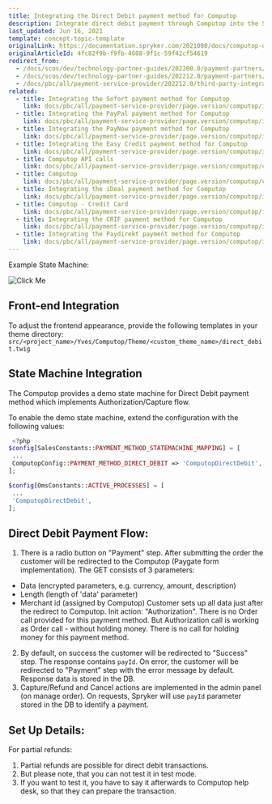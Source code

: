 ```yaml
---
title: Integrating the Direct Debit payment method for Computop
description: Integrate direct debit payment through Computop into the Spryker-based shop.
last_updated: Jun 16, 2021
template: concept-topic-template
originalLink: https://documentation.spryker.com/2021080/docs/computop-direct-debit
originalArticleId: 4fc82f9b-f9fb-4608-9f1c-59f42cf54619
redirect_from:
  - /docs/scos/dev/technology-partner-guides/202200.0/payment-partners/computop/integrating-payment-methods-for-computop/integrating-the-direct-debit-payment-method-for-computop.html
  - /docs/scos/dev/technology-partner-guides/202212.0/payment-partners/computop/integrating-payment-methods-for-computop/integrating-the-direct-debit-payment-method-for-computop.html
  - /docs/pbc/all/payment-service-provider/202212.0/third-party-integrations/computop/integrate-payment-methods-for-computop/integrate-the-direct-debit-payment-method-for-computop.html
related:
  - title: Integrating the Sofort payment method for Computop
    link: docs/pbc/all/payment-service-provider/page.version/computop/integrate-payment-methods-for-computop/integrate-the-sofort-payment-method-for-computop.html
  - title: Integrating the PayPal payment method for Computop
    link: docs/pbc/all/payment-service-provider/page.version/computop/integrate-payment-methods-for-computop/integrate-the-paypal-payment-method-for-computop.html
  - title: Integrating the PayNow payment method for Computop
    link: docs/pbc/all/payment-service-provider/page.version/computop/integrate-payment-methods-for-computop/integrate-the-paynow-payment-method-for-computop.html
  - title: Integrating the Easy Credit payment method for Computop
    link: docs/pbc/all/payment-service-provider/page.version/computop/integrate-payment-methods-for-computop/integrate-the-easy-credit-payment-method-for-computop.html
  - title: Computop API calls
    link: docs/pbc/all/payment-service-provider/page.version/computop/computop-api-calls.html
  - title: Computop
    link: docs/pbc/all/payment-service-provider/page.version/computop/computop.html
  - title: Integrating the iDeal payment method for Computop
    link: docs/pbc/all/payment-service-provider/page.version/computop/integrate-payment-methods-for-computop/integrate-the-ideal-payment-method-for-computop.html
  - title: Computop - Credit Card
    link: docs/pbc/all/payment-service-provider/page.version/computop/integrate-payment-methods-for-computop/integrate-the-credit-card-payment-method-for-computop.html
  - title: Integrating the CRIF payment method for Computop
    link: docs/pbc/all/payment-service-provider/page.version/computop/integrate-payment-methods-for-computop/integrate-the-crif-payment-method-for-computop.html
  - title: Integrating the Paydirekt payment method for Computop
    link: docs/pbc/all/payment-service-provider/page.version/computop/integrate-payment-methods-for-computop/integrate-the-paydirekt-payment-method-for-computop.html
---
```


 Example State Machine:

![Click Me](https://spryker.s3.eu-central-1.amazonaws.com/docs/Technology+Partners/Payment+Partners/Computop/computop-direct-debit-flow-example.png)

## Front-end Integration

To adjust the frontend appearance, provide the following templates in your theme directory:
`src/<project_name>/Yves/Computop/Theme/<custom_theme_name>/direct_debit.twig`

## State Machine Integration

The Computop provides a demo state machine for Direct Debit payment method which implements Authorization/Capture flow.

To enable the demo state machine, extend the configuration with the following values:
```php
 <?php
$config[SalesConstants::PAYMENT_METHOD_STATEMACHINE_MAPPING] = [
 ...
 ComputopConfig::PAYMENT_METHOD_DIRECT_DEBIT => 'ComputopDirectDebit',
];

$config[OmsConstants::ACTIVE_PROCESSES] = [
 ...
 'ComputopDirectDebit',
];
```

## Direct Debit Payment Flow:

1. There is a radio button on "Payment" step. After submitting the order the customer will be redirected to the Computop (Paygate form implementation). The GET consists of 3 parameters:
  - Data (encrypted parameters, e.g. currency, amount, description)
  - Length (length of 'data' parameter)
  - Merchant id (assigned by Computop)
Customer sets up all data just after the redirect to Computop.  Init action: "Authorization". There is no Order call provided for this payment method. But Authorization call is working as Order call - without holding money. There is no call for holding money for this payment method.
2. By default, on success the customer  will be redirected to "Success" step. The response contains `payId`. On error, the customer  will be redirected to "Payment" step with the error message by default. Response data is stored in the DB.
3. Capture/Refund and Cancel actions are implemented in the admin panel (on manage order). On requests, Spryker will use `payId` parameter stored in the DB to identify a payment.

## Set Up Details:

For partial refunds:
1. Partial refunds are possible for direct debit transactions.
2. But please note, that you can not test it in test mode.
3. If you want to test it, you have to say it afterwards to Computop help desk, so that they can prepare the transaction.
